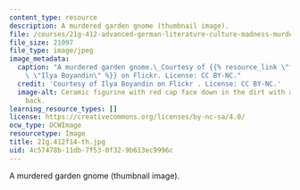 ```yaml
---
content_type: resource
description: A murdered garden gnome (thumbnail image).
file: /courses/21g-412-advanced-german-literature-culture-madness-murder-mysteries-fall-2014/4c57478b11db7f530f329b613ec9996c_21G.412f14-th.jpg
file_size: 21097
file_type: image/jpeg
image_metadata:
  caption: "A murdered garden gnome.\_Courtesy of {{% resource_link \"fc8f1865-0f3a-4027-a087-b560ea4e6cac\"\
    \ \"Ilya Boyandin\" %}} on Flickr. License: CC BY-NC."
  credit: 'Courtesy of Ilya Boyandin on Flickr . License: CC BY-NC.'
  image-alt: Ceramic figurine with red cap face down in the dirt with a knife in his
    back.
learning_resource_types: []
license: https://creativecommons.org/licenses/by-nc-sa/4.0/
ocw_type: OCWImage
resourcetype: Image
title: 21g.412f14-th.jpg
uid: 4c57478b-11db-7f53-0f32-9b613ec9996c
---
```

A murdered garden gnome (thumbnail image).